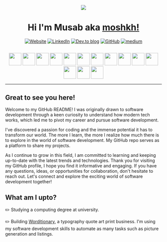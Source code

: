 <p align="center">
<img src="https://media.giphy.com/media/v1.Y2lkPTc5MGI3NjExNWI4Zjg0OGEwZGY0MDNhNTlhNTAyMDlkZDc1NzFlNzI1ZWU0MGVjYyZjdD1n/hT3YBpxiA8oWXx4V9K/giphy.gif" />
</p>

<h1 align="center">Hi I'm Musab aka <a href="https://github.com/moshkh">moshkh!</a></h1>

<div align="center">
<a href="https://www.musabhussain.com"><img src="https://img.shields.io/badge/website-000000?style=for-the-badge&logo=About&logoColor=white" alt="Website"></a>
<a href="https://www.linkedin.com/in/musabhussain/"><img src="https://img.shields.io/badge/LinkedIn-0077B5?color=black&style=for-the-badge&logo=linkedin&logoColor=white" alt="LinkedIn"></a>
<a href="https://dev.to/moshkh"><img src="https://img.shields.io/badge/dev.to-0A0A0A?color=black&style=for-the-badge&logo=dev.to&logoColor=white" alt="Dev.to blog"></a>
<a href="https://github.com/moshkh?tab=repositories"><img src="https://img.shields.io/badge/GitHub-000000?style=for-the-badge&logo=GitHub&logoColor=white" alt="GitHub"></a>
<a href="https://medium.com/@musab.h">
<img src="https://img.shields.io/badge/Medium-12100E?color=black&style=for-the-badge&logo=medium&logoColor=white" alt="medium"></a>
</div>
<h2 align="center"></h2>

<p align="center" float="left">
<img src="https://user-images.githubusercontent.com/25181517/117447155-6a868a00-af3d-11eb-9cfe-245df15c9f3f.png" height="40">
<img src="https://user-images.githubusercontent.com/25181517/183568594-85e280a7-0d7e-4d1a-9028-c8c2209e073c.png" height="40">
<img src="https://user-images.githubusercontent.com/25181517/183859966-a3462d8d-1bc7-4880-b353-e2cbed900ed6.png" height="40">
<img src="https://user-images.githubusercontent.com/25181517/187955005-f4ca6f1a-e727-497b-b81b-93fb9726268e.png" height="40">
<img src="https://user-images.githubusercontent.com/25181517/183423507-c056a6f9-1ba8-4312-a350-19bcbc5a8697.png" height="40">
<img src="https://user-images.githubusercontent.com/25181517/184117132-9e89a93b-65fb-47c3-91e7-7d0f99e7c066.png" height="40">
<img src="https://user-images.githubusercontent.com/25181517/183423775-2276e25d-d43d-4e58-890b-edbc88e915f7.png" height="40">
<img src="https://user-images.githubusercontent.com/25181517/192158954-f88b5814-d510-4564-b285-dff7d6400dad.png" height="40">
<img src="https://user-images.githubusercontent.com/25181517/183898674-75a4a1b1-f960-4ea9-abcb-637170a00a75.png" height="40">
<img src="https://user-images.githubusercontent.com/25181517/202896760-337261ed-ee92-4979-84c4-d4b829c7355d.png" height="40">
<img src="https://user-images.githubusercontent.com/25181517/183897015-94a058a6-b86e-4e42-a37f-bf92061753e5.png" height="40">
<img src="https://user-images.githubusercontent.com/25181517/117208740-bfb78400-adf5-11eb-97bb-09072b6bedfc.png" height="40">
<img src="https://user-images.githubusercontent.com/25181517/182884177-d48a8579-2cd0-447a-b9a6-ffc7cb02560e.png" height="40">
<img src="https://user-images.githubusercontent.com/25181517/183896132-54262f2e-6d98-41e3-8888-e40ab5a17326.png" height="40">
</p>
  
---

## Great to see you here!

Welcome to my GitHub README! I was originally drawn to software development through a keen curiosity to understand how modern tech works, which led me to pivot my career and pursue software development.

I've discovered a passion for coding and the immense potential it has to transform our world. The more I learn, the more I realize how much there is to explore in the world of software development. My GitHub repo serves as a platform to share my projects.

As I continue to grow in this field, I am committed to learning and keeping up-to-date with the latest trends and technologies. Thank you for visiting my GitHub profile, I hope you find it informative and engaging. If you have any questions, ideas, or opportunities for collaboration, don't hesitate to reach out. Let's connect and explore the exciting world of software development together!


## What am I upto?

:pencil2: Studying a computing degree at university.

:pencil2: Building [Worditionary](https://www.etsy.com/shop/worditionary), a typography quote art print business. I'm using my software development skills to automate as many tasks such as picture generation and listings.

<!-- ## GitHub stats

<img height="180em" src="https://github-readme-stats.vercel.app/api?username=moshkh&show_icons=true&hide_border=true&&count_private=true&include_all_commits=true" /> -->

<!---
moshkh/moshkh is a ✨ special ✨ repository because its `README.md` (this file) appears on your GitHub profile.
You can click the Preview link to take a look at your changes.
--->
